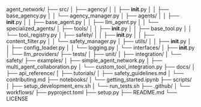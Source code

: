 agent_network/
├── src/
│   ├── agency/
│   │   ├── __init__.py
│   │   ├── base_agency.py
│   │   └── agency_manager.py
│   ├── agents/
│   │   ├── __init__.py
│   │   ├── base_agent.py
│   │   ├── llm_agent.py
│   │   └── specialized_agents/
│   ├── tools/
│   │   ├── __init__.py
│   │   ├── base_tool.py
│   │   └── tool_registry.py
│   ├── safety/
│   │   ├── __init__.py
│   │   ├── content_filter.py
│   │   └── safety_manager.py
│   ├── utils/
│   │   ├── __init__.py
│   │   ├── config_loader.py
│   │   └── logging.py
│   └── interfaces/
│       ├── __init__.py
│       └── llm_providers/
├── tests/
│   ├── unit/
│   ├── integration/
│   └── safety/
├── examples/
│   ├── simple_agent_network.py
│   ├── multi_agent_collaboration.py
│   └── custom_tool_integration.py
├── docs/
│   ├── api_reference/
│   ├── tutorials/
│   ├── safety_guidelines.md
│   └── contributing.md
├── notebooks/
│   └── getting_started.ipynb
├── scripts/
│   ├── setup_development_env.sh
│   └── run_tests.sh
├── .github/
│   └── workflows/
├── pyproject.toml
├── setup.py
├── README.md
└── LICENSE